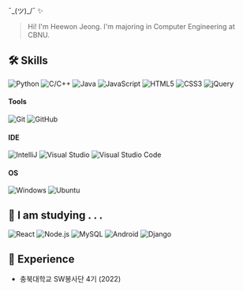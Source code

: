 ¯\_(ツ)_/¯ ✨
 > Hi! I'm Heewon Jeong. I'm majoring in Computer Engineering at CBNU.

## 🛠 Skills
![Python](https://img.shields.io/badge/-Python-05122A?style=flat&logo=python) ![C/C++](https://img.shields.io/badge/-C/C++-05122A?style=flat&logo=cplusplus) ![Java](https://img.shields.io/badge/-Java-05122A?style=flat&logo=Java&logoColor=FFA518) 
![JavaScript](https://img.shields.io/badge/-JavaScript-05122A?style=flat&logo=javascript) ![HTML5](https://img.shields.io/badge/-HTML5-05122A?style=flat&logo=HTML5) ![CSS3](https://img.shields.io/badge/-CSS3-05122A?style=flat&logo=CSS3&logoColor=1572B6) ![jQuery](https://img.shields.io/badge/-jQuery-05122A?style=flat&logo=jquery)


#### Tools
![Git](https://img.shields.io/badge/-Git-05122A?style=flat&logo=git) ![GitHub](https://img.shields.io/badge/-GitHub-05122A?style=flat&logo=github)

#### IDE
![IntelliJ](https://img.shields.io/badge/-IntelliJ-05122A?style=flat&logo=IntelliJ%20IDEA&logoColor=critical) ![Visual Studio](https://img.shields.io/badge/-Visual%20Studio-05122A?style=flat&logo=visual-studio&logoColor=blueviolet) ![Visual Studio Code](https://img.shields.io/badge/-Visual%20Studio%20Code-05122A?style=flat&logo=visual-studio-code&logoColor=007ACC)

#### OS
![Windows](https://img.shields.io/badge/-Windows-05122A?style=flat&logo=windows) ![Ubuntu](https://img.shields.io/badge/-Ubuntu-05122A?style=flat&logo=ubuntu)

  
## 🐥 I am studying . . .
![React](https://img.shields.io/badge/-React-05122A?style=flat&logo=react) ![Node.js](https://img.shields.io/badge/-Node.js-05122A?style=flat&logo=node.js) ![MySQL](https://img.shields.io/badge/-MySQL-05122A?style=flat&logo=mysql) ![Android](https://img.shields.io/badge/-Android-05122A?style=flat&logo=android) ![Django](https://img.shields.io/badge/-Django-05122A?style=flat&logo=Django)

## 🎵 Experience
- 충북대학교 SW봉사단 4기 (2022)
